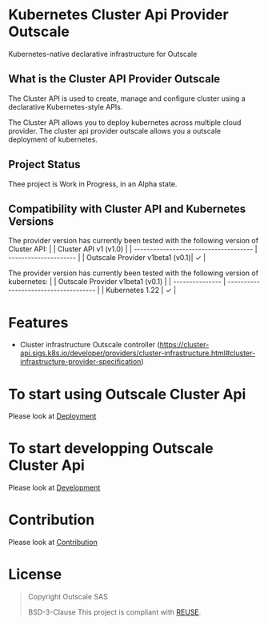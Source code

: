 # Kubernetes Cluster Api Provider Outscale

Kubernetes-native declarative infrastructure for Outscale

## What is the Cluster API Provider Outscale

The Cluster API is used to create, manage and configure cluster using a declarative Kubernetes-style APIs.

The Cluster API allows you to deploy kubernetes across multiple cloud provider. The cluster api provider outscale allows you a outscale deployment of kubernetes.

## Project Status

Thee project is Work in Progress,  in an Alpha state.


## Compatibility with Cluster API and Kubernetes Versions

The provider version has currently been tested with the following version of Cluster API:
|                                       | Cluster API v1 (v1.0) |
| ------------------------------------- | --------------------- |
| Outscale Provider v1beta1       (v0.1)| ✓                     |

The provider version has currently been tested with the following version of kubernetes:
|                 | Outscale Provider v1beta1 (v0.1) |
| --------------- | ------------------------------------- |
| Kubernetes 1.22 |  ✓                                    |

# Features

- Cluster infrastructure Outscale controller (https://cluster-api.sigs.k8s.io/developer/providers/cluster-infrastructure.html#cluster-infrastructure-provider-specification)

# To start using Outscale Cluster Api
Please look at [Deployment](docs/deploy.md)

# To start developping Outscale Cluster Api
Please look at [Development](docs/develop.md)

# Contribution
Please look at [Contribution](CONTRIBUTING.md)

# License

> Copyright Outscale SAS
>
> BSD-3-Clause
This project is compliant with [REUSE](https://reuse.software/).

